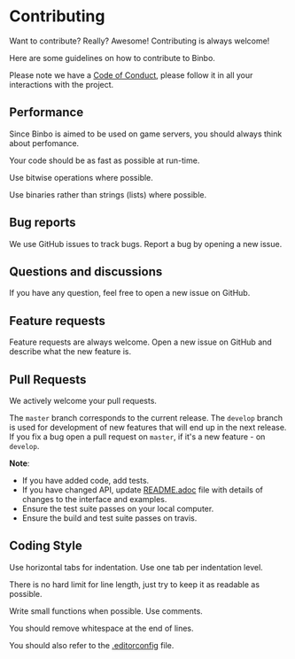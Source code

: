 # Contributing

Want to contribute? Really? Awesome! Contributing is always welcome!

Here are some guidelines on how to contribute to Binbo.

Please note we have a [Code of Conduct](CODE_OF_CONDUCT.md), please follow it in all your interactions with the project.

## Performance

Since Binbo is aimed to be used on game servers, you should always think about perfomance.

Your code should be as fast as possible at run-time.

Use bitwise operations where possible.

Use binaries rather than strings (lists) where possible.

## Bug reports

We use GitHub issues to track bugs. Report a bug by opening a new issue.

## Questions and discussions

If you have any question, feel free to open a new issue on GitHub.

## Feature requests

Feature requests are always welcome. Open a new issue on GitHub and describe what the new feature is.

## Pull Requests

We actively welcome your pull requests.

The `master` branch corresponds to the current release. The `develop` branch is used for development of new features that will end up in the next release. If you fix a bug open a pull request on `master`, if it's a new feature - on `develop`.

**Note**:

* If you have added code, add tests.
* If you have changed API, update [README.adoc](README.adoc) file with details of changes to the interface and examples.
* Ensure the test suite passes on your local computer.
* Ensure the build and test suite passes on travis.

## Coding Style

Use horizontal tabs for indentation. Use one tab per indentation level.

There is no hard limit for line length, just try to keep it as readable as possible.

Write small functions when possible. Use comments.

You should remove whitespace at the end of lines.

You should also refer to the [.editorconfig](.editorconfig) file.
